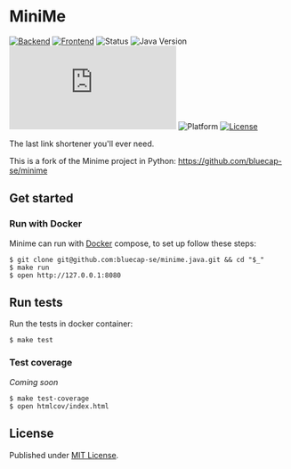 # MiniMe

[![Backend](https://github.com/bluecap-se/minime.java/actions/workflows/backend.yml/badge.svg)](https://github.com/bluecap-se/minime.java/actions/workflows/backend.yml)
[![Frontend](https://github.com/bluecap-se/minime.java/actions/workflows/frontend.yml/badge.svg)](https://github.com/bluecap-se/minime.java/actions/workflows/frontend.yml)
![Status](https://img.shields.io/badge/status-stable-brightgreen.svg)
![Java Version](https://img.shields.io/badge/java-20-blue.svg)
[![Docker pulls](https://img.shields.io/docker/pulls/bluecap/minime.java)](https://hub.docker.com/r/bluecap/minime.java)
![Platform](https://img.shields.io/badge/platform-win%20%7C%20lin%20%7C%20osx-lightgrey.svg)
[![License](https://img.shields.io/badge/license-MIT-blue.svg)](https://github.com/bluecap-se/minime.java/blob/master/LICENSE)

The last link shortener you'll ever need.

This is a fork of the Minime project in Python: https://github.com/bluecap-se/minime

## Get started

### Run with Docker

Minime can run with [Docker](https://www.docker.com) compose, to set up follow these steps:

```
$ git clone git@github.com:bluecap-se/minime.java.git && cd "$_"
$ make run
$ open http://127.0.0.1:8080
```

## Run tests

Run the tests in docker container:

```
$ make test
```

### Test coverage

*Coming soon*

```
$ make test-coverage
$ open htmlcov/index.html
```

## License

Published under [MIT License](https://github.com/bluecap-se/minime.java/blob/master/LICENSE).
